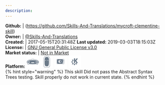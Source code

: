 ```yaml
---
description: 
---
```



**Github:** | (https://github.com/Skills-And-Translations/mycroft-clementine-skill)  
**Owner:** | [@Skills-And-Translations](https://github.com/Skills-And-Translations)  
**Created:** | 2017-05-15T20:31:48Z  **Last updated:** 2019-03-03T18:15:03Z  
**License:** | [GNU General Public License v3.0](https://api.github.com/licenses/gpl-3.0)  
**Market status:** | [Not in Market](https://market.mycroft.ai/skill/)  
**Platform:**   ![](.gitbook/assets/mark-1-icon.png)  ![](.gitbook/assets/mark-2-icon.png)  ![](.gitbook/assets/picroft-icon.png)  ![](.gitbook/assets/kde.png)   
{% hint style="warning" %}
This skill Did not pass the Abstract Syntax Trees testing. Skill properly do not work in current state.
{% endhint %}
